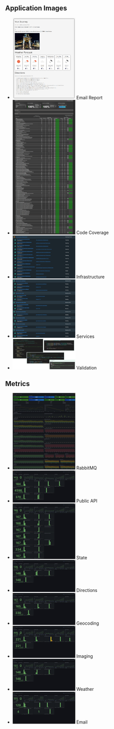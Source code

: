 ## Application Images

* <a href="EmailReport.png" target="_blank"><img src="EmailReport.png" width="200px"/></a> Email Report
* <a href="CodeCoverage.png" target="_blank"><img src="CodeCoverage.png" width="200px"/></a> Code Coverage
* <a href="ContainersInfrastructure.png" target="_blank"><img src="ContainersInfrastructure.png" width="200px"/></a> Infrastructure
* <a href="ContainersServices.png" target="_blank"><img src="ContainersServices.png" width="200px"/></a> Services
* <a href="FluentValidation.png" target="_blank"><img src="FluentValidation.png" width="200px"/></a> Validation

## Metrics

* <a href="MetricsRabbitMQ.png" target="_blank"><img src="MetricsRabbitMQ.png" width="200px"/></a> RabbitMQ
* <a href="MetricsPublicApi.png" target="_blank"><img src="MetricsPublicApi.png" width="200px"/></a> Public API
* <a href="MetricsState.png" target="_blank"><img src="MetricsState.png" width="200px"/></a> State
* <a href="MetricsDirections.png" target="_blank"><img src="MetricsDirections.png" width="200px"/></a> Directions
* <a href="MetricsGeocoding.png" target="_blank"><img src="MetricsGeocoding.png" width="200px"/></a> Geocoding
* <a href="MetricsImaging.png" target="_blank"><img src="MetricsImaging.png" width="200px"/></a> Imaging
* <a href="MetricsWeather.png" target="_blank"><img src="MetricsWeather.png" width="200px"/></a> Weather
* <a href="MetricsEmail.png" target="_blank"><img src="MetricsEmail.png" width="200px"/></a> Email
